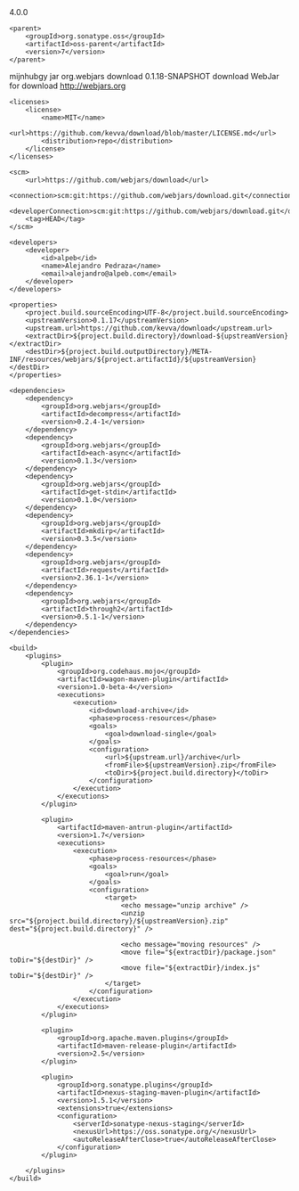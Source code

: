 <?xml version="1.0" encoding="UTF-8"?>
<project xmlns="http://maven.apache.org/POM/4.0.0" xmlns:xsi="http://www.w3.org/2001/XMLSchema-instance" xsi:schemaLocation="http://maven.apache.org/POM/4.0.0 http://maven.apache.org/maven-v4_0_0.xsd">
    <modelVersion>4.0.0</modelVersion>

    <parent>
        <groupId>org.sonatype.oss</groupId>
        <artifactId>oss-parent</artifactId>
        <version>7</version>
    </parent>
mijnhubgy
    <packaging>jar</packaging>
    <groupId>org.webjars</groupId>
    <artifactId>download</artifactId>
    <version>0.1.18-SNAPSHOT</version>
    <name>download</name>
    <description>WebJar for download</description>
    <url>http://webjars.org</url>

    <licenses>
        <license>
            <name>MIT</name>
            <url>https://github.com/kevva/download/blob/master/LICENSE.md</url>
            <distribution>repo</distribution>
        </license>
    </licenses>

    <scm>
        <url>https://github.com/webjars/download</url>
        <connection>scm:git:https://github.com/webjars/download.git</connection>
        <developerConnection>scm:git:https://github.com/webjars/download.git</developerConnection>
        <tag>HEAD</tag>
    </scm>

    <developers>
        <developer>
            <id>alpeb</id>
            <name>Alejandro Pedraza</name>
            <email>alejandro@alpeb.com</email>
        </developer>
    </developers>

    <properties>
        <project.build.sourceEncoding>UTF-8</project.build.sourceEncoding>
        <upstreamVersion>0.1.17</upstreamVersion>
        <upstream.url>https://github.com/kevva/download</upstream.url>
        <extractDir>${project.build.directory}/download-${upstreamVersion}</extractDir>
        <destDir>${project.build.outputDirectory}/META-INF/resources/webjars/${project.artifactId}/${upstreamVersion}</destDir>
    </properties>

    <dependencies>
        <dependency>
            <groupId>org.webjars</groupId>
            <artifactId>decompress</artifactId>
            <version>0.2.4-1</version>
        </dependency>
        <dependency>
            <groupId>org.webjars</groupId>
            <artifactId>each-async</artifactId>
            <version>0.1.3</version>
        </dependency>
        <dependency>
            <groupId>org.webjars</groupId>
            <artifactId>get-stdin</artifactId>
            <version>0.1.0</version>
        </dependency>
        <dependency>
            <groupId>org.webjars</groupId>
            <artifactId>mkdirp</artifactId>
            <version>0.3.5</version>
        </dependency>
        <dependency>
            <groupId>org.webjars</groupId>
            <artifactId>request</artifactId>
            <version>2.36.1-1</version>
        </dependency>
        <dependency>
            <groupId>org.webjars</groupId>
            <artifactId>through2</artifactId>
            <version>0.5.1-1</version>
        </dependency>
    </dependencies>

    <build>
        <plugins>
            <plugin>
                <groupId>org.codehaus.mojo</groupId>
                <artifactId>wagon-maven-plugin</artifactId>
                <version>1.0-beta-4</version>
                <executions>
                    <execution>
                        <id>download-archive</id>
                        <phase>process-resources</phase>
                        <goals>
                            <goal>download-single</goal>
                        </goals>
                        <configuration>
                            <url>${upstream.url}/archive</url>
                            <fromFile>${upstreamVersion}.zip</fromFile>
                            <toDir>${project.build.directory}</toDir>
                        </configuration>
                    </execution>
                </executions>
            </plugin>

            <plugin>
                <artifactId>maven-antrun-plugin</artifactId>
                <version>1.7</version>
                <executions>
                    <execution>
                        <phase>process-resources</phase>
                        <goals>
                            <goal>run</goal>
                        </goals>
                        <configuration>
                            <target>
                                <echo message="unzip archive" />
                                <unzip src="${project.build.directory}/${upstreamVersion}.zip" dest="${project.build.directory}" />

                                <echo message="moving resources" />
                                <move file="${extractDir}/package.json" toDir="${destDir}" />
                                <move file="${extractDir}/index.js" toDir="${destDir}" />
                            </target>
                        </configuration>
                    </execution>
                </executions>
            </plugin>

            <plugin>
                <groupId>org.apache.maven.plugins</groupId>
                <artifactId>maven-release-plugin</artifactId>
                <version>2.5</version>
            </plugin>

            <plugin>
                <groupId>org.sonatype.plugins</groupId>
                <artifactId>nexus-staging-maven-plugin</artifactId>
                <version>1.5.1</version>
                <extensions>true</extensions>
                <configuration>
                    <serverId>sonatype-nexus-staging</serverId>
                    <nexusUrl>https://oss.sonatype.org/</nexusUrl>
                    <autoReleaseAfterClose>true</autoReleaseAfterClose>
                </configuration>
            </plugin>

        </plugins>
    </build>

</project>
